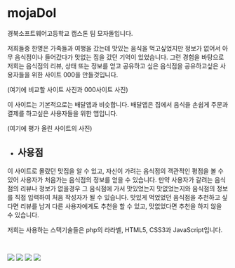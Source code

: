 # mojaDol
<p>경북소프트웨어고등학교 캡스톤 팀 모자돌입니다.</p>

<p>저희들중 한명은 가족들과 여행을 갔는데 맛있는 음식을 먹고싶었지만 정보가 없어서 아무 음식점이나 들어갔다가 맛없는 집을 갔던 기억이 있었습니다. 그런 경험을 바탕으로 저희는 음식점의 리뷰, 상태 또는 정보를 얻고 공유하고 싶은 음식점을 공유하고싶은 사용자들을 위한 사이트 000을 만들것입니다.</p>

<p>(여기에 비교할 사이트 사진과 000사이트 사진)</p>
<p>이 사이트는 기본적으로는 배달앱과 비슷합니다. 배달앱은 집에서 음식을 손쉽게 주문과 결제를 하고싶은 사용자들을 위한 앱입니다.</p>

<p>(여기에 평가 올린 사이트의 사진)</p>

- 사용점
  - 

<p>이 사이트로 몰랐던 맛집을 알 수 있고, 자신이 가려는 음식점의 객관적인 평점을 볼 수 있어 사용자가 처음가는 음식점의 정보를 얻을 수 있습니다. 만약 사용자가 갈려는 음식점의 리뷰나 정보가 없을경우 그 음식점에 가서 맛있었는지 맛없었는지와 음식점의 정보를 직접 입력하여 처음 작성자가 될 수 있습니다. 맛있게 먹었었던 음식점을 추천하고 싶다면 리뷰를 남겨 다른 사용자에게도 추천을 할 수 있고, 맛없었다면 추천을 하지 않을 수 있습니다.</p>

<p></p>

<p>저희는 사용하는 스택기술들은 php의 라라벨, HTML5, CSS3과 JavaScript입니다.</p>
<br />

<a href="#"><img src="https://img.shields.io/badge/Laravel-FF2D20?style=flat-square&logo=laravel&logoColor=white"/></a>
<a href="#"><img src="https://img.shields.io/badge/HTML5-E34F26?style=flat-square&logo=html5&logoColor=white"/></a>
<a href="#"><img src="https://img.shields.io/badge/CSS3-1572B6?style=flat-square&logo=css&logoColor=white"/></a>
<a href="#"><img src="https://img.shields.io/badge/JavaScript-F7DF1E?style=flat-square&logo=javascript&logoColor=black"/></a>

